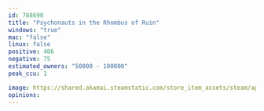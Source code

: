 ```yaml
---
id: 788690
title: "Psychonauts in the Rhombus of Ruin"
windows: "true"
mac: "false"
linux: false
positive: 486
negative: 75
estimated_owners: "50000 - 100000"
peak_ccu: 1

image: https://shared.akamai.steamstatic.com/store_item_assets/steam/apps/788690/header.jpg?t=1727390435
opinions:
---
```

